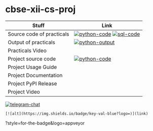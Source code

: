 # cbse-xii-cs-proj


| Stuff | Link |
|--|--|
| Source code of practicals | [![python-code](https://img.shields.io/badge/code-python-green?style=flat-square&logo=github)](https://github.com/aahnik/cbse-xii-cs-proj/tree/main/practicals/python) [![sql-code](https://img.shields.io/badge/code-sql-blue?style=flat-square&logo=github)](https://github.com/aahnik/cbse-xii-cs-proj/blob/main/practicals/sql/solutions.sql)  |
| Output of practicals | [![python-output](https://img.shields.io/badge/code-python-green?style=flat-square&logo=github)]() |
| Practicals Video |  |
| Project source code | [![python-code](https://img.shields.io/badge/code-marksman-green?style=flat-square&logo=github)](https://link.com) |
| Project Usage Guide |  |
| Project Documentation |  |
| Project PyPI Release |  |
| Project Video |  |




 [![telegram-chat](https://img.shields.io/badge/chat-@aahnikdaw-blue?logo=youtube)](https://telegram.me/aahnikdaw)
```
[![alt](https://img.shields.io/badge/key-val-blue?logo=)](link)
```

?style=for-the-badge&logo=appveyor